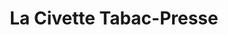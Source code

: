 ---
title: "La Civette Tabac-Presse"
url: /wingles/la-civette-tabac-presse/
shop: marchand de journaux
---